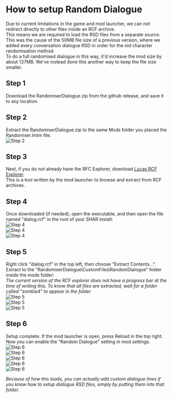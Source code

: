 # How to setup Random Dialogue

Due to current limitations in the game and mod launcher, we can not redirect directly to other files inside an RCF archive.  
This means we are required to load the RSD files from a separate source. This was the cause of the 50MB file size of a previous version, where we added every conversation dialogue RSD in order for the old character randomisation method.  
To do a full randomised dialogue in this way, it'd increase the mod size by about 137MB. We've instead done this another way to keep the file size smaller.  

## Step 1
Download the RandomiserDialogue.zip from the github release, and save it to any location.
## Step 2
Extract the RandomiserDialogue.zip to the same Mods folder you placed the Randomiser.lmlm file.  
![Step 2](Screenshots/Dialogue/Step2a.png)
## Step 3
Next, if you do not already have the RFC Explorer, download [Lucas RCF Explorer](https://donutteam.com/downloads/RCFExplorer/).  
This is a tool written by the mod launcher to browse and extract from RCF archives.
## Step 4
Once downloaded (if needed), open the executable, and then open the file named "dialog.rcf" in the root of your SHAR install:  
![Step 4](Screenshots/Dialogue/Step4a.png)  
![Step 4](Screenshots/Dialogue/Step4b.png)  
![Step 4](Screenshots/Dialogue/Step4c.png)
## Step 5
Right click "dialog.rcf" in the top left, then choose "Extract Contents...". Extract to the "RandomiserDialogue\CustomFiles\RandomDialogue" folder inside the mods folder:  
*The current version of the RCF explorer does not have a progress bar at the time of writing this. To know that all files are extracted, wait for a folder called "zombie4" to appear in the folder*  
![Step 5](Screenshots/Dialogue/Step5a.png)  
![Step 5](Screenshots/Dialogue/Step5b.png)  
![Step 5](Screenshots/Dialogue/Step5c.png) 
## Step 6
Setup complete. If the mod launcher is open, press Reload in the top right.  
Now you can enable the "Random Dialogue" setting in mod settings.  
![Step 6](Screenshots/Dialogue/Step6a.png)  
![Step 6](Screenshots/Dialogue/Step6b.png)  
![Step 6](Screenshots/Dialogue/Step6c.png)  
![Step 6](Screenshots/Dialogue/Step6d.png)  
![Step 6](Screenshots/Dialogue/Step6e.png)  

*Because of how this loads, you can actually add custom dialogue lines if you know how to setup dialogue RSD files, simply by putting them into that folder.*